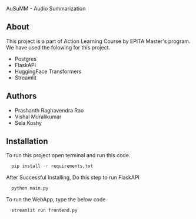 AuSuMM - Audio Summarization


## About

This project is a part of Action Learning Course by EPITA Master's program. We have used the folowing for this project.

- Postgres
- FlaskAPI
- HuggingFace Transformers
- Streamlit

## Authors

- Prashanth Raghavendra Rao
- Vishal Muralikumar
- Sela Koshy




## Installation

To run this project open terminal and run this code.

```bash
  pip install -r requirements.txt
```

After Successful Installing, Do this step to run FlaskAPI

```bash
  python main.py
```

To run the WebApp, type the below code

```bash
  streamlit run frontend.py
```